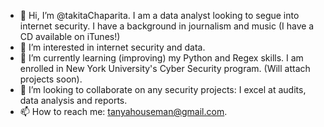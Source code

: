- 👋 Hi, I’m @takitaChaparita. I am a data analyst looking to segue into internet security. I have a background in journalism and music (I have a CD available on iTunes!)
- 👀 I’m interested in internet security and data. 
- 🌱 I’m currently learning (improving) my Python and Regex skills. I am enrolled in New York University's Cyber Security program. (Will attach projects soon).
- 💞️ I’m looking to collaborate on any security projects: I excel at audits, data analysis and reports.
- 📫 How to reach me: tanyahouseman@gmail.com.

<!---
takitaChaparita/takitaChaparita is a ✨ special ✨ repository because its `README.md` (this file) appears on your GitHub profile.
You can click the Preview link to take a look at your changes.
--->

